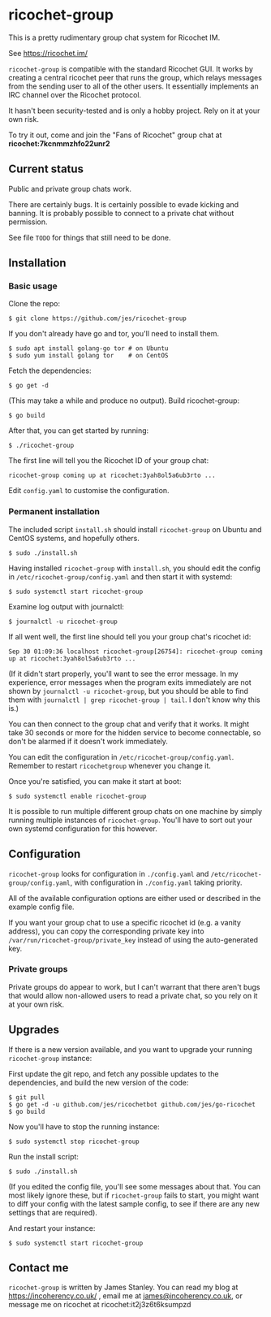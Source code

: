 ricochet-group
==============

This is a pretty rudimentary group chat system for Ricochet IM.

See https://ricochet.im/

`ricochet-group` is compatible with the standard Ricochet GUI. It works by creating a central ricochet peer that runs
the group, which relays messages from the sending user to all of the other users. It essentially implements an IRC
channel over the Ricochet protocol.

It hasn't been security-tested and is only a hobby project. Rely on it at your own risk.

To try it out, come and join the "Fans of Ricochet" group chat at **ricochet:7kcnmmzhfo22unr2**

Current status
--------------

Public and private group chats work.

There are certainly bugs.
It is certainly possible to evade kicking and banning.
It is probably possible to connect to a private chat without permission.

See file `TODO` for things that still need to be done.

Installation
------------

### Basic usage

Clone the repo:

    $ git clone https://github.com/jes/ricochet-group

If you don't already have go and tor, you'll need to install them.

    $ sudo apt install golang-go tor # on Ubuntu
    $ sudo yum install golang tor    # on CentOS

Fetch the dependencies:

    $ go get -d

(This may take a while and produce no output). Build ricochet-group:

    $ go build

After that, you can get started by running:

    $ ./ricochet-group

The first line will tell you the Ricochet ID of your group chat:

    ricochet-group coming up at ricochet:3yah8ol5a6ub3rto ...

Edit `config.yaml` to customise the configuration.

### Permanent installation

The included script `install.sh` should install `ricochet-group` on Ubuntu and CentOS systems, and hopefully others.

    $ sudo ./install.sh

Having installed `ricochet-group` with `install.sh`, you should edit the config in `/etc/ricochet-group/config.yaml`
and then start it with systemd:

    $ sudo systemctl start ricochet-group

Examine log output with journalctl:

    $ journalctl -u ricochet-group

If all went well, the first line should tell you your group chat's ricochet id:

    Sep 30 01:09:36 localhost ricochet-group[26754]: ricochet-group coming up at ricochet:3yah8ol5a6ub3rto ...

(If it didn't start properly, you'll want to see the error message. In my experience, error messages when the program
exits immediately are not shown by `journalctl -u ricochet-group`, but you should be able to find them with
`journalctl | grep ricochet-group | tail`. I don't know why this is.)

You can then connect to the group chat and verify that it works. It might take 30 seconds or more for the hidden
service to become connectable, so don't be alarmed if it doesn't work immediately.

You can edit the configuration in `/etc/ricochet-group/config.yaml`. Remember to restart `ricochetgroup` whenever you change it.

Once you're satisfied, you can make it start at boot:

    $ sudo systemctl enable ricochet-group

It is possible to run multiple different group chats on one machine by simply running multiple instances of `ricochet-group`.
You'll have to sort out your own systemd configuration for this however.

Configuration
-------------

`ricochet-group` looks for configuration in `./config.yaml` and `/etc/ricochet-group/config.yaml`, with configuration in
`./config.yaml` taking priority.

All of the available configuration options are either used or described in the example config file.

If you want your group chat to use a specific ricochet id (e.g. a vanity address), you can copy the corresponding private key into
`/var/run/ricochet-group/private_key` instead of using the auto-generated key.

### Private groups

Private groups do appear to work, but I can't warrant that there aren't bugs that would allow non-allowed users to read
a private chat, so you rely on it at your own risk.

Upgrades
--------

If there is a new version available, and you want to upgrade your running `ricochet-group` instance:

First update the git repo, and fetch any possible updates to the dependencies, and build the new version of the code:

    $ git pull
    $ go get -d -u github.com/jes/ricochetbot github.com/jes/go-ricochet
    $ go build

Now you'll have to stop the running instance:

    $ sudo systemctl stop ricochet-group

Run the install script:

    $ sudo ./install.sh

(If you edited the config file, you'll see some messages about that. You can most likely ignore these, but if
`ricochet-group` fails to
start, you might want to diff your config with the latest sample config, to see if there are any new settings that are required).

And restart your instance:

    $ sudo systemctl start ricochet-group

Contact me
----------

`ricochet-group` is written by James Stanley. You can read my blog at https://incoherency.co.uk/ , email me at
james@incoherency.co.uk, or message me on ricochet at ricochet:it2j3z6t6ksumpzd
